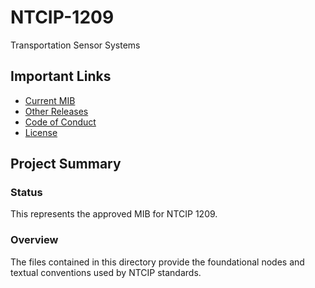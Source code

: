 # NTCIP-1209
Transportation Sensor Systems

## Important Links

- [Current MIB](https://github.com/ite-org/NTCIP-1209/)
- [Other Releases](https://github.com/ite-org/NTCIP-1209/releases)
- [Code of Conduct](CODE_OF_CONDUCT.md)
- [License](LICENSE.md)

## Project Summary

### Status

This represents the approved MIB for NTCIP 1209.

### Overview

The files contained in this directory provide the foundational nodes and
textual conventions used by NTCIP standards.
